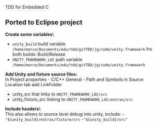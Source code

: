 TDD for Embedded C

## Ported to Eclipse project
**Create some variables**\
- `unity_build` build variable `/home/marco/Documents/edu/tdd/gitTDD/jg/code/unity.framework` fro both builds: Build/Release
- `UNITY_FRAMEWORK_LOC` path variable `/home/marco/Documents/edu/tdd/gitTDD/jg/code/unity.framework`

**Add Unity and fixture source files:**\
In Project properties - C/C++ General -  Path and Symbols in Source Location tab add LinkFolder
- unity_src that links to `UNITY_FRAMEWORK_LOC/src`
- unity_fixture_src linking to `UNITY_FRAMEWORK_LOC/extras/src`

**Include headers**\	
This also allows to source level debug into unity, include:
-`"${unity_build}/extras/fixture/src`
-`"${unity_build}/src"`

